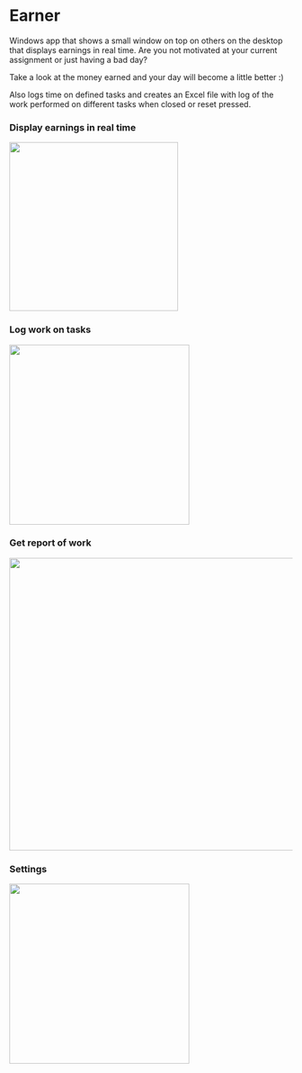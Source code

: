 # Earner
Windows app that shows a small window on top on others on the desktop that displays earnings in real time.
Are you not motivated at your current assignment or just having a bad day? 

Take a look at the money earned and your day will become a little better :)

Also logs time on defined tasks and creates an Excel file with log of the work performed on different tasks when closed or reset pressed.

### Display earnings in real time

<img src="https://user-images.githubusercontent.com/2292809/198750501-b64296e9-f701-4ac0-b2a2-af9f3975c03e.png" data-canonical-src="https://user-images.githubusercontent.com/2292809/198750501-b64296e9-f701-4ac0-b2a2-af9f3975c03e.png" width="300" />


### Log work on tasks

<img src="https://user-images.githubusercontent.com/2292809/198750469-2dc0f935-17c8-466c-939e-06f6eb7e0400.png" data-canonical-src="https://user-images.githubusercontent.com/2292809/198750469-2dc0f935-17c8-466c-939e-06f6eb7e0400.png" width="320" />


### Get report of work

<img src="https://user-images.githubusercontent.com/2292809/198750630-9721c94a-1dc4-440f-bc15-9727bb524400.png" data-canonical-src="https://user-images.githubusercontent.com/2292809/198750630-9721c94a-1dc4-440f-bc15-9727bb524400.png" width="520" />


### Settings

<img src="https://user-images.githubusercontent.com/2292809/198750578-dcff7033-a327-4184-a234-e17732cea187.png" data-canonical-src="https://user-images.githubusercontent.com/2292809/198750578-dcff7033-a327-4184-a234-e17732cea187.png" width="320" />
